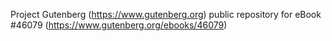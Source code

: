 Project Gutenberg (https://www.gutenberg.org) public repository for eBook #46079 (https://www.gutenberg.org/ebooks/46079)
